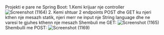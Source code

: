 Projekti e pare ne Spring Boot:
1.Kemi krijuar nje controller
![Screenshot (1164)](https://github.com/user-attachments/assets/1f407717-ce1b-44a6-bf7c-05d2ef7e9b75)
2. Kemi shtuar 2 endpoints POST dhe GET ku njeri kthen nje mesazh statik, njeri merr ne input nje 
String language dhe ne varesi te gjuhes kthenn nje mesazh
Shembuli me GET:
![Screenshot (1165)](https://github.com/user-attachments/assets/dc5a6122-7f34-45e1-9567-6ef71f5d9693)
Shembulli me POST:
![Screenshot (1169)](https://github.com/user-attachments/assets/c9fca751-aaf5-423b-a17b-5861109c89c9)



